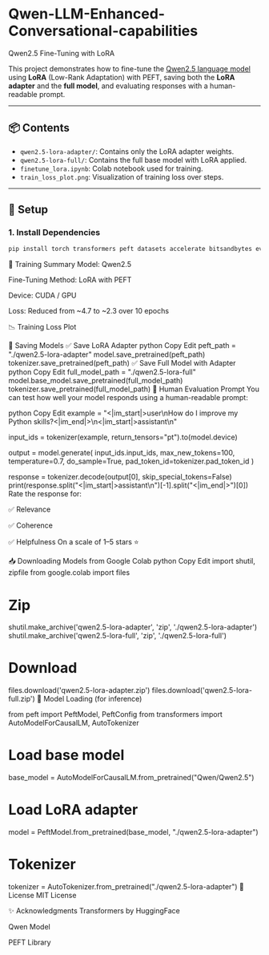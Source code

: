 # Qwen-LLM-Enhanced-Conversational-capabilities
Qwen2.5 Fine-Tuning with LoRA

This project demonstrates how to fine-tune the [Qwen2.5 language model](https://huggingface.co/Qwen) using **LoRA** (Low-Rank Adaptation) with PEFT, saving both the **LoRA adapter** and the **full model**, and evaluating responses with a human-readable prompt.

---

## 📦 Contents

- `qwen2.5-lora-adapter/`: Contains only the LoRA adapter weights.
- `qwen2.5-lora-full/`: Contains the full base model with LoRA applied.
- `finetune_lora.ipynb`: Colab notebook used for training.
- `train_loss_plot.png`: Visualization of training loss over steps.

---

## 🚀 Setup

### 1. Install Dependencies

```bash
pip install torch transformers peft datasets accelerate bitsandbytes evaluate matplotlib
```
🧠 Training Summary
Model: Qwen2.5

Fine-Tuning Method: LoRA with PEFT

Device: CUDA / GPU

Loss: Reduced from ~4.7 to ~2.3 over 10 epochs

📉 Training Loss Plot

💾 Saving Models
✅ Save LoRA Adapter
python
Copy
Edit
peft_path = "./qwen2.5-lora-adapter"
model.save_pretrained(peft_path)
tokenizer.save_pretrained(peft_path)
✅ Save Full Model with Adapter
python
Copy
Edit
full_model_path = "./qwen2.5-lora-full"
model.base_model.save_pretrained(full_model_path)
tokenizer.save_pretrained(full_model_path)
🧪 Human Evaluation Prompt
You can test how well your model responds using a human-readable prompt:

python
Copy
Edit
example = "<|im_start|>user\nHow do I improve my Python skills?<|im_end|>\n<|im_start|>assistant\n"

input_ids = tokenizer(example, return_tensors="pt").to(model.device)

output = model.generate(
    input_ids.input_ids,
    max_new_tokens=100,
    temperature=0.7,
    do_sample=True,
    pad_token_id=tokenizer.pad_token_id
)

response = tokenizer.decode(output[0], skip_special_tokens=False)
print(response.split("<|im_start|>assistant\n")[-1].split("<|im_end|>")[0])
Rate the response for:

✅ Relevance

✅ Coherence

✅ Helpfulness
On a scale of 1–5 stars ⭐️

📥 Downloading Models from Google Colab
python
Copy
Edit
import shutil, zipfile
from google.colab import files

# Zip
shutil.make_archive('qwen2.5-lora-adapter', 'zip', './qwen2.5-lora-adapter')
shutil.make_archive('qwen2.5-lora-full', 'zip', './qwen2.5-lora-full')

# Download
files.download('qwen2.5-lora-adapter.zip')
files.download('qwen2.5-lora-full.zip')
🧩 Model Loading (for inference)

from peft import PeftModel, PeftConfig
from transformers import AutoModelForCausalLM, AutoTokenizer

# Load base model
base_model = AutoModelForCausalLM.from_pretrained("Qwen/Qwen2.5")

# Load LoRA adapter
model = PeftModel.from_pretrained(base_model, "./qwen2.5-lora-adapter")

# Tokenizer
tokenizer = AutoTokenizer.from_pretrained("./qwen2.5-lora-adapter")
📜 License
MIT License

✨ Acknowledgments
Transformers by HuggingFace

Qwen Model

PEFT Library

